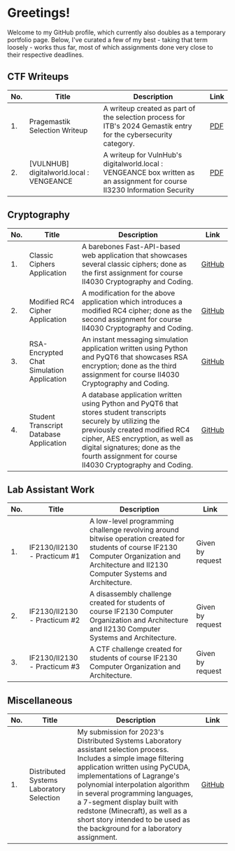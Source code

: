 # Greetings! 

Welcome to my GitHub profile, which currently also doubles as a temporary portfolio page. Below, I've curated a few of my best - taking that term loosely - works thus far, most of which assignments done very close to their respective deadlines.

## CTF Writeups

|No.|Title|Description | Link |
|--|--|--|--|
|1.  |Pragemastik Selection Writeup  |A writeup created as part of the selection process for ITB's 2024  Gemastik entry for the cybersecurity category.| [PDF](https://github.com/pkmntrainerfrost/writeups/blob/main/Misc/Pra-Gemastik%20ITB%2017%20Divisi%20CTF%20%28SSH%29.pdf)
|2.  |[VULNHUB] digitalworld.local : VENGEANCE | A writeup for VulnHub's digitalworld.local : VENGEANCE box written as an assignment for course II3230 Information Security | [PDF](https://github.com/pkmntrainerfrost/writeups/blob/main/Vulnhub/Tugas%20Besar%20II3230_DigitalWorld%20local%20VENGEANCE_Kelompok_G.pdf)


## Cryptography

|No.|Title|Description | Link |
|--|--|--|--|
|1.  |Classic Ciphers Application  |A barebones Fast-API-based web application that showcases several classic ciphers; done as the first assignment for course II4030 Cryptography and Coding.| [GitHub](https://github.com/pkmntrainerfrost/tugas-1-kriptografi-dan-koding)
|2.  |Modified RC4 Cipher Application|A modification for the above application which introduces a modified RC4 cipher; done as the second assignment for course II4030 Cryptography and Coding. | [GitHub](https://github.com/pkmntrainerfrost/tugas-2-kriptografi-dan-koding)
|3.  |RSA-Encrypted Chat Simulation Application|An instant messaging simulation application written using Python and PyQT6 that showcases RSA encryption; done as the third assignment for course II4030 Cryptography and Coding. | [GitHub](https://github.com/pkmntrainerfrost/tugas-3-kriptografi-dan-koding)
|4.  |Student Transcript Database Application|A database application written using Python and PyQT6 that stores student transcripts securely by utilizing the previously created modified RC4 cipher, AES encryption, as well as digital signatures; done as the fourth assignment for course II4030 Cryptography and Coding. | [GitHub](https://github.com/pkmntrainerfrost/tugas-4-kriptografi-dan-koding)

## Lab Assistant Work

|No.|Title|Description | Link |
|--|--|--|--|
|1.  |IF2130/II2130 - Practicum #1  |A low-level programming challenge revolving around bitwise operation created for students of course IF2130 Computer Organization and Architecture and II2130 Computer Systems and Architecture.| Given by request
|2.  |IF2130/II2130 - Practicum #2 | A disassembly challenge created for students of course IF2130 Computer Organization and Architecture and II2130 Computer Systems and Architecture. | Given by request
|3.  |IF2130/II2130 - Practicum #3 | A CTF challenge created for students of course IF2130 Computer Organization and Architecture. | Given by request

## Miscellaneous

|No.|Title|Description | Link |
|--|--|--|--|
|1.  |Distributed Systems Laboratory Selection| My submission for 2023's Distributed Systems Laboratory assistant selection process. Includes a simple image filtering application written using PyCUDA,  implementations of Lagrange's polynomial interpolation algorithm in several programming languages, a 7-segment display built with redstone (Minecraft), as well as a short story intended to be used as the background for a laboratory assignment. | [GitHub](https://github.com/pkmntrainerfrost/seleksister23bagianb)

